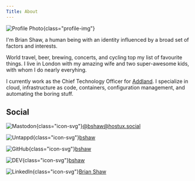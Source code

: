 ```yaml
---
Title: About
---
```


![Profile Photo](https://s.gravatar.com/avatar/79c538700fa250a449020537c4f5347e?s=240){class="profile-img"}

I'm Brian Shaw, a human being with an identity influenced by a broad set of factors and interests.

World travel, beer, brewing, concerts, and cycling top my list of favourite things.
I live in London with my amazing wife and two super-awesome kids, with whom I do nearly everyhing.

I currently work as the Chief Technology Officer for [Addland](https://addland.com).
I specialize in cloud, infrastructure as code, containers, configuration management, and automating the boring stuff.

## Social

![Mastodon](/images/mastodon.svg){class="icon-svg"}[@bshaw@hostux.social](https://hostux.social/@bshaw)

![Untappd](/images/untappd.svg){class="icon-svg"}[bshaw](https://untappd.com/user/bshaw)

![GitHub](/images/github.svg){class="icon-svg"}[bshaw](https://github.com/bshaw)

![DEV](/images/dev.svg){class="icon-svg"}[bshaw](https://dev.to/bshaw)

![LinkedIn](/images/linkedin.svg){class="icon-svg"}[Brian Shaw](https://linkedin.com/in/brianbshaw)
